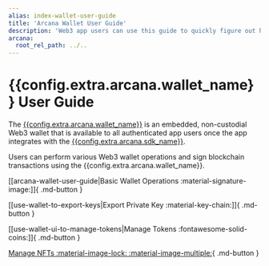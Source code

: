```yaml
---
alias: index-wallet-user-guide
title: 'Arcana Wallet User Guide'
description: 'Web3 app users can use this guide to quickly figure out how to use the Arcana wallet once they authenticate and log in an app that is integrated with the Arcana Auth SDK.'
arcana:
  root_rel_path: ../..
---
```


# {{config.extra.arcana.wallet_name}} User Guide

The [{{config.extra.arcana.wallet_name}}]({{page.meta.arcana.root_rel_path}}/concepts/anwallet/index.md) is an embedded, non-custodial Web3 wallet that is available to all authenticated app users once the app integrates with the [{{config.extra.arcana.sdk_name}}]({{page.meta.arcana.root_rel_path}}/concepts/authsdk.md). 

Users can perform various Web3 wallet operations and sign blockchain transactions using the {{config.extra.arcana.wallet_name}}.

[[arcana-wallet-user-guide|Basic Wallet Operations :material-signature-image:]]{ .md-button }

[[use-wallet-to-export-keys|Export Private Key :material-key-chain:]]{ .md-button }

[[use-wallet-ui-to-manage-tokens|Manage Tokens :fontawesome-solid-coins:]]{ .md-button }

[Manage NFTs :material-image-lock: :material-image-multiple:](../../howto/wallet_manage_nft.md){ .md-button }